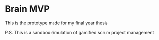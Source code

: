 # Brain MVP

This is the prototype made for my final year thesis

P.S. This is a sandbox simulation of gamified scrum project management
